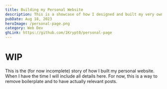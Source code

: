 ```yaml
---
title: Building my Personal Website
description: This is a showcase of how I designed and built my very own website from scratch
pubDate: Aug 18, 2023
heroImage: /personal-page.png
category: Web Dev
ghLink: https://github.com/1Krypt0/personal-page
---
```


# WIP

This is the (for now incomplete) story of how I built my personal website.
When I have the time I will include all details here. For now, this is a way to remove boilerplate and to have actually relevant posts.
